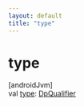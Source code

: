 ```yaml
---
layout: default
title: "type"
---
```


# type

[androidJvm]\
val [type](type.md): [DpQualifier](../-dp-qualifier/index.md)
